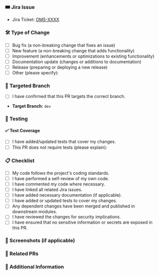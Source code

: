 ### 🎟️ Jira Issue

<!-- Replace `OMS-XXXX` with the actual Jira ticket number. -->

- Jira Ticket: [OMS-XXXX](https://onemindservices.atlassian.net/browse/OMS-XXXX)

### 🛠️ Type of Change

<!-- Select all applicable types of changes. -->

- [ ] Bug fix (a non-breaking change that fixes an issue)
- [ ] New feature (a non-breaking change that adds functionality)
- [ ] Improvement (enhancements or optimizations to existing functionality)
- [ ] Documentation update (changes or additions to documentation)
- [ ] Release (preparing or deploying a new release)
- [ ] Other (please specify):

### 🎯 Targeted Branch

<!-- Specify the target branch, e.g., `main`, `development`, `release-v1.2`. -->

- [ ] I have confirmed that this PR targets the correct branch.
- **Target Branch:** `dev` <!-- Replace with the appropriate branch name -->

### 🧪 Testing

#### ✅ Test Coverage

- [ ] I have added/updated tests that cover my changes.
- [ ] This PR does not require tests (please explain):

### 📋 Checklist

<!-- Ensure all items are completed before requesting a review. -->

- [ ] My code follows the project's coding standards.
- [ ] I have performed a self-review of my own code.
- [ ] I have commented my code where necessary.
- [ ] I have linked all related Jira issues.
- [ ] I have added necessary documentation (if applicable).
- [ ] I have added or updated tests to cover my changes.
- [ ] Any dependent changes have been merged and published in downstream modules.
- [ ] I have reviewed the changes for security implications.
- [ ] I have ensured that no sensitive information or secrets are exposed in this PR.

### 📸 Screenshots (if applicable)

<!-- Include screenshots or GIFs to demonstrate visual changes or new features. -->
<!-- Example:
![Feature Screenshot](https://link-to-screenshot.com)
-->

### 🔗 Related PRs

<!-- List any related pull requests, especially those that need to be merged before this one. -->

### 🧩 Additional Information

<!-- Add any other relevant information or context about the PR that might be helpful for reviewers. -->
